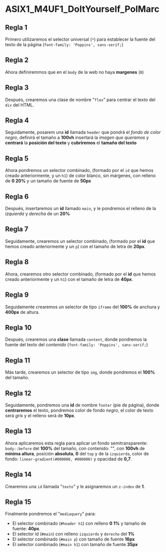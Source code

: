 # ASIX1_M4UF1_DoItYourself_PolMarc
## Regla 1 ##
Primero utilizaremos el selector universal (``*``) para establecer la fuente del texto de la página (``font-family: 'Poppins', sans-serif;``)
## Regla 2 ##
Ahora definiremmos que en el ``body`` de la web no haya **margenes** (``0``) 
## Regla 3 ##
Después, crearemos una clase de nombre "``flex``" para centrar el texto del ``div`` del HTML.
## Regla 4 ##
Seguidamente, posarem una **id** llamada ``header`` que pondrá el *fondo de color negro*, definirá el tamaño a **100vh** insertará la *imagen que queramos* y **centrará** la **posición del texto** y **cubriremos** el **tamaño del texto**
## Regla 5 ##
Ahora pondremos un selector combinado, (formado por el ``id`` que hemos creado anteriormente, y un ``h1``) de color blanco, sin márgenes, con relleno de **0 20%** y un tamaño de fuente de **50px**
## Regla 6 ##
Después, insertaremos un **id** llamado ``main``, y le pondremos el relleno de la *izquierda* y *derecha* de un **20%**
## Regla 7 ##
Seguidamente, crearemos un selector combinado, (formado por el **id** que hemos creado anteriormente y un ``p``) con el tamaño de letra de **20px**.
## Regla 8 ##
Ahora, crearemos otro selector combinado, (formado por el **id** que hemos creado anteriormente y un ``h1``) con el tamaño de letra de **40px**.
## Regla 9 ##
Seguidamente crearemos un selector de tipo ``iframe`` del **100%** de anchura y **400px** de altura.
## Regla 10 ##
Después, crearemos una **clase** llamada ``content``, donde pondremos la fuente del texto del *contenido* (``font-family: 'Poppins', sans-serif;``)
## Regla 11 ##
Más tarde, crearemos un selector de tipo ``img``, donde pondremos el **100%** del tamaño.
## Regla 12 ##
Seguidamente, pondremos una **id** de nombre ``footer`` (pie de página), donde **centraremos** el texto, pondremos color de fondo *negro*, el color de texto será *gris* y el relleno será de **10px**.
## Regla 13 ##
Ahora aplicaremos esta regla para aplicar un fondo semitransparente: ``body::before`` del **100%** del tamaño, con contenido: "", con **100vh** de **mínima altura**, posición **absoluta**, **0** del ``top`` y de la ``izquierda``, color de fondo: ``linear-gradient(#000000, #000000)`` y opacidad de **0,7**.
## Regla 14 ##
Crearemos una ``id`` llamada "``texto``" y le asignaremos un ``z-index`` de **1**.
## Regla 15 ##
Finalmente pondremos el "``mediaquery``" para:
- El selector combinado (``#header h1``) con relleno **0 1%** y tamaño  de fuente: **40px**.
- El selector id (``#main``) con relleno ``izquierdo`` y ``derecho`` del **1%**
- El selector combinado (``#main p``) con tamaño de fuente **16px**
- El selector combinado (``#main h1``) con tamaño de fuente **35px**